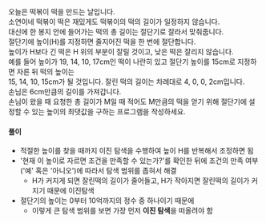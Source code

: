  오늘은 떡볶이 떡을 만드는 날입니다.   
 소연이네 떡볶이 떡은 재밌게도 떡볶이의 떡의 길이가 일정하지 않습니다.   
 대신에 한 봉지 안에 들어가는 떡의 총 길이는 절단기로 잘라서 맞춰줍니다.   
 절단기에 높이(H)를 지정하면 줄지어진 떡을 한 번에 절단합니다.   
 높이가 H보다 긴 떡은 H 위의 부분이 잘릴 것이고, 낮은 떡은 잘리지 않습니다.   
 예를 들어 높이가 19, 14, 10, 17cm인 떡이 나란히 있고 절단기 높이를 15cm로 지정하면 자른 뒤 떡의 높이는   
 15, 14, 10, 15cm가 될 것입니다. 잘린 떡의 길이는 차례대로 4, 0, 0, 2cm입니다.   
 손님은 6cm만큼의 길이를 가져갑니다.   
 손님이 왔을 때 요청한 총 길이가 M일 때 적어도 M만큼의 떡을 얻기 위해 절단기에 설정할 수 있는 높이의 최댓값을 구하는 프로그램을 작성하세요.   
    
 #### 풀이   
    
- 적절한 높이를 찾을 때까지 이진 탐색을 수행하여 높이 H를 반복해서 조정하면 됨   
- '현재 이 높이로 자르면 조건을 만족할 수 있는가?'를 확인한 뒤에 조건의 만족 여부('예' 혹은 '아니오')에 따라서 탐색 범위를 좁혀서 해결
  - H가 커지게 되면 잘린떡의 길이가 줄어들고, H가 작아지면 잘린떡의 길이가 커지기 때문에 이진탐색    
- 절단기의 높이는 0부터 10억까지의 정수 중 하나이기 때문에   
  - 이렇게 큰 탐색 범위를 보면 가장 먼저 **이진 탐색**을 떠올려야 함    
   
